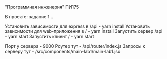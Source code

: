 "Программная инженерия" ПИ175

В проекте: задание 1...

Установить зависимости для express в /api - yarn install
Установить зависимости для web-приложения в / - yarn install
Запустить сервер /api - yarn start
Запустить клиент / - yarn start

Порт у сервера - 9000
Роутер тут - /api/router/index.js
Запросы к серверу тут - /src/components/main-lab1/main-lab1.jsx
